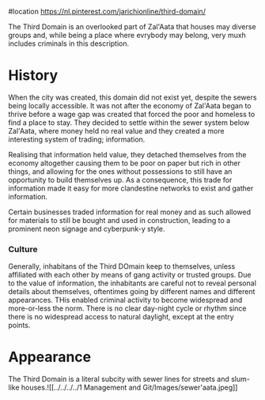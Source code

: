 #location 
https://nl.pinterest.com/jarichionline/third-domain/

The Third Domain is an overlooked part of Zal'Aata that houses may diverse groups and, while being a place where evrybody may belong, very muxh includes criminals in this description.

# History
When the city was created, this domain did not exist yet, despite the sewers being locally accessible. It was not after the economy of Zal'Aata began to thrive before a wage gap was created that forced the poor and homeless to find a place to stay. They decided to settle within the sewer system below Zal'Aata, where money held no real value and they created a more interesting system of trading; information.

Realising that information held value, they detached themselves from the economy altogether causing them to be poor on paper but rich in other things, and allowing for the ones without possessions to still have an opportunity to build themselves up. As a consequence, this trade for information made it easy for more clandestine networks to exist and gather information.

Certain businesses traded information for real money and as such allowed for materials to still be bought and used in construction, leading to a prominent neon signage and cyberpunk-y style.

### Culture
Generally, inhabitans of the Third DOmain keep to themselves, unless affiliated with each other by means of gang activity or trusted groups. Due to the value of information, the inhabitants are careful not to reveal personal details about themselves, oftentimes going by different names and different appearances. THis enabled criminal activity to become widespread and more-or-less the norm.
There is no clear day-night cycle or rhythm since there is no widespread access to natural daylight, except at the entry points. 
# Appearance
The Third Domain is a literal subcity with sewer lines for streets and slum-like houses.![[../../../../1 Management and Git/Images/sewer'aata.jpeg]]

